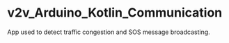 # v2v_Arduino_Kotlin_Communication
App used to detect traffic congestion and SOS message broadcasting.
